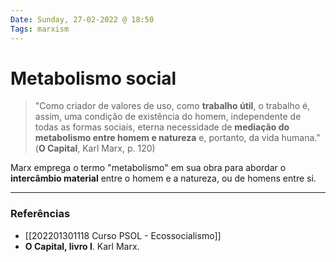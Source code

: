 ```yaml
---
Date: Sunday, 27-02-2022 @ 18:50
Tags: marxism
---
```

# Metabolismo social
> "Como criador de valores de uso, como **trabalho útil**, o trabalho é, assim, uma condição de existência do homem, independente de todas as formas sociais, eterna necessidade de **mediação do metabolismo entre homem e natureza** e, portanto, da vida humana." 
> (**O Capital**, Karl Marx, p. 120)

Marx emprega o termo "metabolismo" em sua obra para abordar o **intercâmbio material** entre o homem e a natureza, ou de homens entre si. 

---
### Referências
- [[202201301118 Curso PSOL - Ecossocialismo]]
- **O Capital, livro I**. Karl Marx.